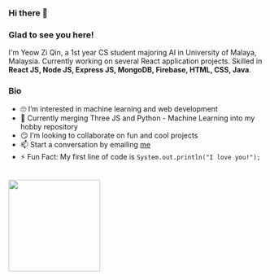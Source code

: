 <!-- <img height="180rem" width="100%" src="https://github.com/halfrost/halfrost/blob/master/icons/header_.png?raw=true" /> -->

### Hi there 👋 
<!-- ![visitors](https://visitor-badge.glitch.me/badge?page_id=page.id) -->

### Glad to see you here! 

I'm Yeow Zi Qin, a 1st year CS student majoring AI in University of Malaya, Malaysia. Currently working on several React application projects. Skilled in <strong>React JS, Node JS, Express JS, MongoDB, Firebase, HTML, CSS, Java</strong>. 


### Bio

<ul>
<li> 🙄 I’m interested in machine learning and web development </li>
<li> 🏁 Currently merging Three JS and Python - Machine Learning into my hobby repository</li>
<li> 😏 I’m looking to collaborate on fun and cool projects </li>
<li> 📫 Start a conversation by emailing <a href="mailto:ziqinyeow@gmail.com">me</a> </li>
<li> ⚡ Fun Fact: My first line of code is <code>System.out.println("I love you!");</code></li>
</ul>
<br>
<img height="180em" src="https://github-readme-stats.vercel.app/api?username=ziqinyeow&show_icons=true&hide_border=true&&count_private=true&include_all_commits=true" />

<!-- <div style="display=flex">
<img height="180em" width="auto" src="https://github-readme-stats.vercel.app/api/top-langs/?username=ziqinyeow&layout=compact" />
</div>
->
